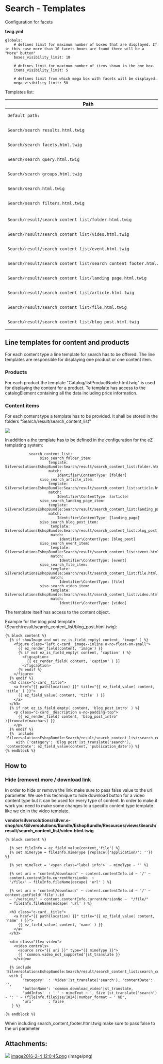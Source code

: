 #  Search - Templates 

Configuration for facets

**twig.yml**

``` 
globals:
    # defines limit for maximum number of boxes that are displayed. If in this case more than 10 facets boxes are found there will be a "More" button"
    boxes_visibility_limit: 10 
 
    # defines limit for maximum number of items shown in the one box.
    items_visibility_limit: 5 
 
    # defines limit from which mega box with facets will be displayed. 
    mega_visibility_limit: 50  
```

Templates list:

<table>
<colgroup>
<col style="width: 50%" />
<col style="width: 50%" />
</colgroup>
<thead>
<tr class="header">
<th>Path</th>
<th>Description</th>
</tr>
</thead>
<tbody>
<tr>
<td><pre><code>Default path:  </code></pre></td>
<td> </td>
</tr>
<tr>
<td><pre><code>Search/search_results.html.twig</code></pre></td>
<td> </td>
</tr>
<tr>
<td><pre><code>Search/search_facets.html.twig</code></pre></td>
<td> </td>
</tr>
<tr>
<td><pre><code>Search/search_query.html.twig</code></pre></td>
<td> </td>
</tr>
<tr>
<td><pre><code>Search/search_groups.html.twig</code></pre></td>
<td> </td>
</tr>
<tr>
<td><pre><code>Search/search.html.twig</code></pre></td>
<td> </td>
</tr>
<tr>
<td><pre><code>Search/search_filters.html.twig</code></pre></td>
<td> </td>
</tr>
<tr>
<td> </td>
<td> </td>
</tr>
<tr>
<td><pre><code>Search/result/search_content_list/folder.html.twig</code></pre></td>
<td> </td>
</tr>
<tr>
<td><pre><code>Search/result/search_content_list/video.html.twig</code></pre></td>
<td> </td>
</tr>
<tr>
<td><pre><code>Search/result/search_content_list/event.html.twig</code></pre></td>
<td> </td>
</tr>
<tr>
<td><pre><code>Search/result/search_content_list/search_content_footer.html.twig</code></pre></td>
<td> </td>
</tr>
<tr>
<td><pre><code>Search/result/search_content_list/landing_page.html.twig</code></pre></td>
<td> </td>
</tr>
<tr>
<td><pre><code>Search/result/search_content_list/article.html.twig</code></pre></td>
<td> </td>
</tr>
<tr>
<td><pre><code>Search/result/search_content_list/file.html.twig</code></pre></td>
<td> </td>
</tr>
<tr>
<td><pre><code>Search/result/search_content_list/blog_post.html.twig</code></pre></td>
<td> </td>
</tr>
</tbody>
</table>

## Line templates for content and products

For each content type a line template for search has to be offered. The line templates are responsible for displaying one product or one content item. 

### Products

For each product the template "Catalog/listProductNode.html.twig" is used for displaying the content for a product. Te template has access to the catalogElement containing all the data including price information. 

### Content items

For each content type a template has to be provided. It shall be stored in the folders "Search/result/search\_content\_list" 

![](attachments/23560663/23563270.png)

In addition a the template has to be defined in the configuration for the eZ templating system:

``` 
           search_content_list:
                siso_search_folder_item:
                    template: SilversolutionsEshopBundle:Search/result/search_content_list:folder.html.twig
                    match:
                        Identifier\ContentType: [folder]
                siso_search_article_item:
                    template: SilversolutionsEshopBundle:Search/result/search_content_list:article.html.twig
                    match:
                        Identifier\ContentType: [article]
                siso_search_landing_page_item:
                    template: SilversolutionsEshopBundle:Search/result/search_content_list:landing_page.html.twig
                    match:
                        Identifier\ContentType: [landing_page]
                siso_search_blog_post_item:
                     template: SilversolutionsEshopBundle:Search/result/search_content_list:blog_post.html.twig
                     match:
                         Identifier\ContentType: [blog_post]
                siso_search_event_item:
                     template: SilversolutionsEshopBundle:Search/result/search_content_list:event.html.twig
                     match:
                         Identifier\ContentType: [event]
                siso_search_file_item:
                     template: SilversolutionsEshopBundle:Search/result/search_content_list:file.html.twig
                     match:
                         Identifier\ContentType: [file]
                siso_search_video_item:
                     template: SilversolutionsEshopBundle:Search/result/search_content_list:video.html.twig
                     match:
                         Identifier\ContentType: [video]
```

The template itself has access to the content object.

Example for the blog post template (Search/result/search\_content\_list/blog\_post.html.twig):

``` 
{% block content %}
  {% if showImage and not ez_is_field_empty( content, 'image' ) %}
    <figure class="left c-card__image--inline u-no-float-on-small">
      {{ ez_render_field(content, 'image') }}
      {% if not ez_is_field_empty( content, 'caption' ) %}
        <figcaption>
          {{ ez_render_field( content, 'caption' ) }}
        </figcaption>
      {% endif %}
    </figure>
  {% endif %}
  <h3 class="c-card__title">
    <a href="{{ path(location) }}" title="{{ ez_field_value( content, 'title' ) }}">
      {{ ez_field_value( content, 'title' ) }}
    </a>
  </h3>
  {% if not ez_is_field_empty( content, 'blog_post_intro' ) %}
    <p class="c-card__description u-no-padding-top">
      {{ ez_render_field( content, 'blog_post_intro' )|truncate(maxchars) }}
    </p>
  {% endif %}
  {%  include 'SilversolutionsEshopBundle:Search/result/search_content_list:search_content_footer.html.twig'|st_resolve_template
     with {'category': 'Blog post'|st_translate('search'), 'contentDate': ez_field_value(content, 'publication_date')} %}
{% endblock %}
```

## How to

### Hide (remove) more / download link

In order to hide or remove the link make sure to pass false value to the uri parameter. We use this technique to hide download button for a video content type but it can be used for every type of content. In order to make it work you need to make some changes to a specific content type template like we do in the video template.

**vendor/silversolutions/silver.e-shop/src/Silversolutions/Bundle/EshopBundle/Resources/views/Search/result/search\_content\_list/video.html.twig**

``` 
{% block content %}

  {% set fileInfo = ez_field_value(content,'file') %}
  {% set mimeType = fileInfo.mimeType |replace({'application/': ''})  %}

  {% set mimeText = '<span class="label info">' ~ mimeType ~ '' %}

  {% set uri = 'content/download/' ~ content.contentInfo.id ~ '/' ~
  content.contentInfo.currentVersionNo  ~
  '/file/' ~ fileInfo.fileName|escape( 'url' ) %}

  {% set uri = 'content/download/' ~ content.contentInfo.id ~ '/' ~ content.getField('file').id
  ~ '/version/' ~ content.contentInfo.currentVersionNo ~  "/file/"
  ~ fileInfo.fileName|escape( 'url' ) %}

  <h3 class="c-card__title">
    <a href="{{ path(location) }}" title="{{ ez_field_value( content, 'name' ) }}">
      {{ ez_field_value( content, 'name' ) }}
    </a>
  </h3>

  <div class="flex-video">
    <video controls>
      <source src="{{ uri }}" type="{{ mimeType }}">
      {{ 'common.video_not_supported'|st_translate }}
    </video>

  {% include 'SilversolutionsEshopBundle:Search/result/search_content_list:search_content_footer.html.twig'|st_resolve_template
  with {
        'category'  : 'Video'|st_translate('search'), 'contentDate': '',
        'buttonName': 'common.download_video'|st_translate,
        'addInfos'  : ' ' ~ mimeText ~ ', Size'|st_translate('search') ~ ': ' ~ (fileInfo.fileSize/1024)|number_format ~ ' KB',
        'uri'       : false
   } %}

{% endblock %}
```

When including search\_content\_footer.html.twig make sure to pass false to the uri parameter

## Attachments:

![](images/icons/bullet_blue.gif) [image2016-2-4 12:0:45.png](attachments/23560663/23563270.png) (image/png)  

